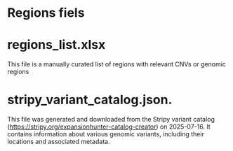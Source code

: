 # Regions fiels

# regions_list.xlsx
This file is a manually curated list of regions with relevant CNVs or genomic regions

# stripy_variant_catalog.json.
This file was generated and downloaded from the Stripy variant catalog (https://stripy.org/expansionhunter-catalog-creator) on 2025-07-16. It contains information about various genomic variants, including their locations and associated metadata.
